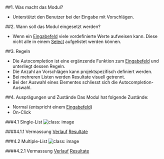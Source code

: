 ##1. Was macht das Modul?
*   Unterstützt den Benutzer bei der Eingabe mit Vorschlägen.

##2. Wann soll das Modul eingesetzt werden?
*   Wenn ein [Eingabefeld](https://digital.sbb.ch/de/mobile/elemente/eingabefeld) viele vordefinierte Werte aufweisen kann. Diese nicht alle in einem [Select](https://digital.sbb.ch/de/mobile/elemente/select) aufgelistet werden können.

##3. Regeln
*   Die Autocompletion ist eine ergänzende Funktion zum [Eingabefeld](https://digital.sbb.ch/de/mobile/elemente/eingabefeld) und unterliegt dessen Regeln.
*   Die Anzahl an Vorschlägen kann projektspezifisch definiert werden.
*   Bei mehreren Listen werden Resultate visuell getrennt.
*   Bei der Auswahl eines Elementes schliesst sich die Autocompletion-Auswahl.

##4. Ausprägungen und Zustände
Das Modul hat folgende Zustände:
*   Normal (entspricht einem [Eingabefeld](https://digital.sbb.ch/de/mobile/elemente/eingabefeld))
*   On-Click

###4.1 Single-List
![](https://raw.githubusercontent.com/sbb-design-systems/mdsd/master/modules/16-autocompletion/images/MM16_Single_List.png 'class: image')

####4.1.1 Vermassung
[Verlauf](https://sbb.invisionapp.com/d/main#/console/14051805/322943577/inspect)
[Resultate](https://sbb.invisionapp.com/d/main#/console/14051805/322943578/inspect)

###4.2 Multiple-List
![](https://raw.githubusercontent.com/sbb-design-systems/mdsd/master/modules/16-autocompletion/images/MM16_Multiple_List.png 'class: image')

####4.2.1 Vermassung
[Verlauf](https://sbb.invisionapp.com/d/main#/console/14051805/322943579/inspect)
[Resultate](https://sbb.invisionapp.com/d/main#/console/14051805/322943580/inspect)


